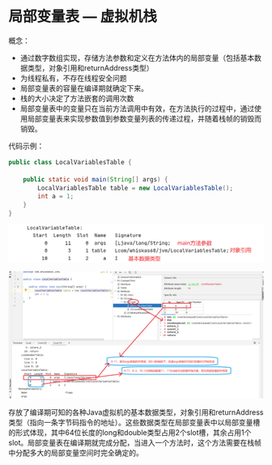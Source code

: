 # 局部变量表 — 虚拟机栈

概念：

* 通过数字数组实现，存储方法参数和定义在方法体内的局部变量（包括基本数据类型，对象引用和returnAddress类型）
* 为线程私有，不存在线程安全问题
* 局部变量表的容量在编译期就确定下来。
* 栈的大小决定了方法嵌套的调用次数
* 局部变量表中的变量只在当前方法调用中有效，在方法执行的过程中，通过使用局部变量表来实现参数值到参数变量列表的传递过程，并随着栈帧的销毁而销毁。



代码示例：

```java
public class LocalVariablesTable {

    public static void main(String[] args) {
        LocalVariablesTable table = new LocalVariablesTable();
        int a = 1;
    }
}
```

![image-局部变量表](局部变量表.png)

![image-字节码解读局部变量表](字节码解读局部变量表.png)

存放了编译期可知的各种Java虚拟机的基本数据类型，对象引用和returnAddress类型（指向一条字节码指令的地址）。这些数据类型在局部变量表中以局部变量槽的形式体现，其中64位长度的long和double类型占用2个slot槽，其余占用1个slot。局部变量表在编译期就完成分配，当进入一个方法时，这个方法需要在栈帧中分配多大的局部变量空间时完全确定的。